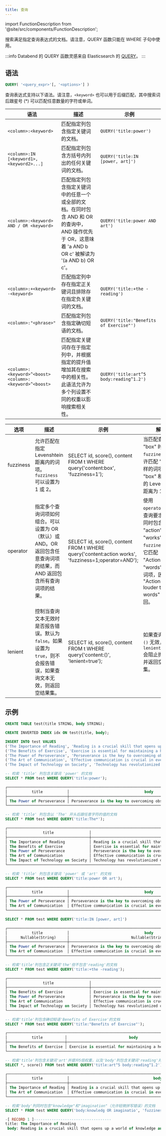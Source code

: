 ```yaml
---
title: 查询
---
```

import FunctionDescription from '@site/src/components/FunctionDescription';

<FunctionDescription description="引入或更新: v1.2.619"/>

搜索满足指定查询表达式的文档。请注意，QUERY 函数只能在 WHERE 子句中使用。

:::info
Databend 的 QUERY 函数灵感来自 Elasticsearch 的 [QUERY](https://www.elastic.co/guide/en/elasticsearch/reference/current/sql-functions-search.html#sql-functions-search-query)。
:::

## 语法

```sql
QUERY( '<query_expr>'[, '<options>'] )
```

查询表达式支持以下语法。请注意，`<keyword>` 也可以用于后缀匹配，其中搜索词后跟星号 (*) 可以匹配任意数量的字符或单词。

| 语法                                                  | 描述                                                                                                                                                                                                                                             | 示例                                |
|---------------------------------------------------------|---------------------------------------------------------------------------------------------------------------------------------------------------------------------------------------------------------------------------------------------------------|-----------------------------------------|
| `<column>:<keyword>`                                    | 匹配指定列包含指定关键词的文档。                                                                                                                                                                            | `QUERY('title:power')`                  |
| `<column>:IN [<keyword1>, <keyword2>...]` | 匹配指定列包含方括号内列出的任何关键词的文档。 | `QUERY('title:IN [power, art]')`|
| `<column>:<keyword> AND / OR <keyword>`                 | 匹配指定列包含指定关键词中的任意一个或全部的文档。在同时包含 AND 和 OR 的查询中，AND 操作优先于 OR，这意味着 'a AND b OR c' 被解读为 '(a AND b) OR c'。                       | `QUERY('title:power AND art')`          |
| `<column>:+<keyword> -<keyword>`                        | 匹配指定列中存在指定正关键词且排除存在指定负关键词的文档。                                                                                               | `QUERY('title:+the -reading')`          |
| `<column>:"<phrase>"`                                   | 匹配指定列包含指定确切短语的文档。                                                                                                                                                                       | `QUERY('title:"Benefits of Exercise"')` |
| `<column>:<keyword>^<boost> <column>:<keyword>^<boost>` | 匹配指定关键词存在于指定列中，并根据指定的提升值增加其在搜索中的相关性。此语法允许为多个列设置不同的权重以影响搜索相关性。 | `QUERY('title:art^5 body:reading^1.2')` |


| 选项    | 描述                                                                                                                                                                                         | 示例                                                                                              | 解释                                                                                                                                                                                                          |
|-----------|-----------------------------------------------------------------------------------------------------------------------------------------------------------------------------------------------------|------------------------------------------------------------------------------------------------------|----------------------------------------------------------------------------------------------------------------------------------------------------------------------------------------------------------------------|
| fuzziness | 允许匹配在指定 Levenshtein 距离内的词项。`fuzziness` 可以设置为 1 或 2。                                                                                                    | SELECT id, score(), content FROM t WHERE query('content:box', 'fuzziness=1');                        | 当匹配查询词 "box" 时，`fuzziness=1` 允许匹配 "fox" 这样的词项，因为 "box" 和 "fox" 的 Levenshtein 距离为 1。                                                                          |
| operator  | 指定多个查询词项如何组合。可以设置为 OR（默认）或 AND。OR 返回包含任意查询词项的结果，而 AND 返回包含所有查询词项的结果。     | SELECT id, score(), content FROM t WHERE query('content:action works', 'fuzziness=1;operator=AND');  | 使用 `operator=AND`，查询要求结果中同时包含 "action" 和 "works"。由于 `fuzziness=1`，它匹配 "Actions" 和 "words" 这样的词项，因此 "Actions speak louder than words" 被返回。 |
| lenient   | 控制当查询文本无效时是否报告错误。默认为 `false`。如果设置为 `true`，则不会报告错误，如果查询文本无效，则返回空结果集。 | SELECT id, score(), content FROM t WHERE query('content:()', 'lenient=true');                        | 如果查询文本 `()` 无效，设置 `lenient=true` 会阻止抛出错误并返回空结果集。                                                                               |

## 示例

```sql
CREATE TABLE test(title STRING, body STRING);

CREATE INVERTED INDEX idx ON test(title, body);

INSERT INTO test VALUES
('The Importance of Reading', 'Reading is a crucial skill that opens up a world of knowledge and imagination.'),
('The Benefits of Exercise', 'Exercise is essential for maintaining a healthy lifestyle.'),
('The Power of Perseverance', 'Perseverance is the key to overcoming obstacles and achieving success.'),
('The Art of Communication', 'Effective communication is crucial in everyday life.'),
('The Impact of Technology on Society', 'Technology has revolutionized our society in countless ways.');

-- 检索 'title' 列包含关键词 'power' 的文档
SELECT * FROM test WHERE QUERY('title:power');

┌────────────────────────────────────────────────────────────────────────────────────────────────────┐
│           title           │                                  body                                  │
├───────────────────────────┼────────────────────────────────────────────────────────────────────────┤
│ The Power of Perseverance │ Perseverance is the key to overcoming obstacles and achieving success. │
└────────────────────────────────────────────────────────────────────────────────────────────────────┘

-- 检索 'title' 列包含以 'The' 开头后跟任意字符的值的文档
SELECT * FROM test WHERE QUERY('title:The*');

┌──────────────────────────────────────────────────────────────────────────────────────────────────────────────────────┐
│                title                │                                      body                                      │
├─────────────────────────────────────┼────────────────────────────────────────────────────────────────────────────────┤
│ The Importance of Reading           │ Reading is a crucial skill that opens up a world of knowledge and imagination. │
│ The Benefits of Exercise            │ Exercise is essential for maintaining a healthy lifestyle.                     │
│ The Power of Perseverance           │ Perseverance is the key to overcoming obstacles and achieving success.         │
│ The Art of Communication            │ Effective communication is crucial in everyday life.                           │
│ The Impact of Technology on Society │ Technology has revolutionized our society in countless ways.                   │
└──────────────────────────────────────────────────────────────────────────────────────────────────────────────────────┘

-- 检索 'title' 列包含关键词 'power' 或 'art' 的文档
SELECT * FROM test WHERE QUERY('title:power OR art');

┌────────────────────────────────────────────────────────────────────────────────────────────────────┐
│           title           │                                  body                                  │
├───────────────────────────┼────────────────────────────────────────────────────────────────────────┤
│ The Power of Perseverance │ Perseverance is the key to overcoming obstacles and achieving success. │
│ The Art of Communication  │ Effective communication is crucial in everyday life.                   │
└────────────────────────────────────────────────────────────────────────────────────────────────────┘

SELECT * FROM test WHERE QUERY('title:IN [power, art]')

┌────────────────────────────────────────────────────────────────────────────────────────────────────┐
│           title           │                                  body                                  │
│      Nullable(String)     │                            Nullable(String)                            │
├───────────────────────────┼────────────────────────────────────────────────────────────────────────┤
│ The Power of Perseverance │ Perseverance is the key to overcoming obstacles and achieving success. │
│ The Art of Communication  │ Effective communication is crucial in everyday life.                   │
└────────────────────────────────────────────────────────────────────────────────────────────────────┘

-- 检索'title'列包含正关键词'the'但不包含'reading'的文档
SELECT * FROM test WHERE QUERY('title:+the -reading');

┌──────────────────────────────────────────────────────────────────────────────────────────────────────────────┐
│                title                │                                  body                                  │
├─────────────────────────────────────┼────────────────────────────────────────────────────────────────────────┤
│ The Benefits of Exercise            │ Exercise is essential for maintaining a healthy lifestyle.             │
│ The Power of Perseverance           │ Perseverance is the key to overcoming obstacles and achieving success. │
│ The Art of Communication            │ Effective communication is crucial in everyday life.                   │
│ The Impact of Technology on Society │ Technology has revolutionized our society in countless ways.           │
└──────────────────────────────────────────────────────────────────────────────────────────────────────────────┘

-- 检索'title'列包含确切短语'Benefits of Exercise'的文档
SELECT * FROM test WHERE QUERY('title:"Benefits of Exercise"');

┌───────────────────────────────────────────────────────────────────────────────────────┐
│           title          │                            body                            │
├──────────────────────────┼────────────────────────────────────────────────────────────┤
│ The Benefits of Exercise │ Exercise is essential for maintaining a healthy lifestyle. │
└───────────────────────────────────────────────────────────────────────────────────────┘

-- 检索'title'列包含关键词'art'并提升5倍权重，以及'body'列包含关键词'reading'并提升1.2倍权重的文档
SELECT *, score() FROM test WHERE QUERY('title:art^5 body:reading^1.2');

┌────────────────────────────────────────────────────────────────────────────────────────────────────────────────────────┐
│           title           │                                      body                                      │  score()  │
├───────────────────────────┼────────────────────────────────────────────────────────────────────────────────┼───────────┤
│ The Importance of Reading │ Reading is a crucial skill that opens up a world of knowledge and imagination. │ 1.3860708 │
│ The Art of Communication  │ Effective communication is crucial in everyday life.                           │ 7.1992116 │
└────────────────────────────────────────────────────────────────────────────────────────────────────────────────────────┘

-- 检索'body'列同时包含"knowledge"和"imagination"（允许轻微拼写错误）的文档
SELECT * FROM test WHERE QUERY('body:knowledg OR imaginatio', 'fuzziness = 1; operator = AND');

-[ RECORD 1 ]-----------------------------------
title: The Importance of Reading
 body: Reading is a crucial skill that opens up a world of knowledge and imagination.
```